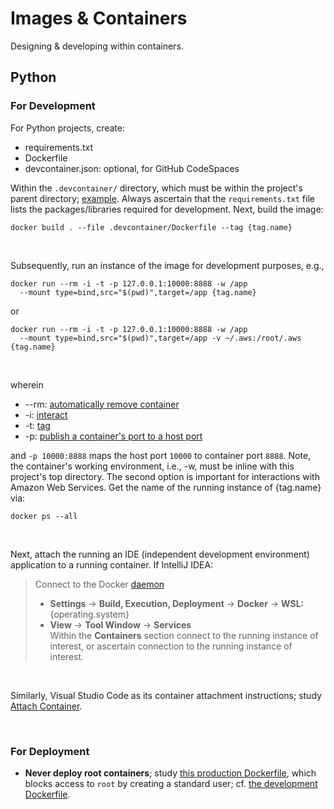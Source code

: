 
# Images & Containers

Designing & developing within containers.

## Python

### For Development

For Python projects, create:

<ul class="disc">
  <li class="disc">requirements.txt</li>
  <li class="disc">Dockerfile</li>
  <li class="disc">devcontainer.json: optional, for GitHub CodeSpaces</li>
</ul>

Within the `.devcontainer/` directory, which must be within the project's parent directory; <a href="https://github.com/enqueter/distributions/tree/master/.devcontainer" target="_blank">example</a>.  Always ascertain that the `requirements.txt` file lists the packages/libraries required for development.  Next, build the image:

```shell
docker build . --file .devcontainer/Dockerfile --tag {tag.name}
```

<br>

Subsequently, run an instance of the image for development purposes, e.g.,

```shell
docker run --rm -i -t -p 127.0.0.1:10000:8888 -w /app
  --mount type=bind,src="$(pwd)",target=/app {tag.name}
```

or

```shell
docker run --rm -i -t -p 127.0.0.1:10000:8888 -w /app
  --mount type=bind,src="$(pwd)",target=/app -v ~/.aws:/root/.aws {tag.name}
```

<br>

wherein

<ul>
  <li>--rm: <a href="https://docs.docker.com/engine/reference/commandline/run/#:~:text=a%20container%20exits-,%2D%2Drm,-Automatically%20remove%20the" target="_blank">automatically remove container</a></li>
  <li>-i: <a href="https://docs.docker.com/engine/reference/commandline/run/#:~:text=and%20reaps%20processes-,%2D%2Dinteractive,-%2C%20%2Di" target="_blank">interact</a></li>
  <li>-t: <a href="https://docs.docker.com/get-started/02_our_app/#:~:text=Finally%2C%20the-,%2Dt,-flag%20tags%20your" target="_blank">tag</a></li>
  <li>-p: <a href="https://docs.docker.com/engine/reference/commandline/run/#:~:text=%2D%2Dpublish%20%2C-,%2Dp,-Publish%20a%20container%E2%80%99s" target="_blank">publish a container's port to a host port</a></li>
</ul>


and `-p 10000:8888` maps the host port `10000` to container port `8888`.  Note, the container's working environment, i.e., -w, must be inline with this project's top directory.  The second option is important for interactions with Amazon Web Services.  Get the name of the running instance of {tag.name} via:

```shell
docker ps --all
```

<br>

Next, attach the running an IDE (independent development environment) application to a running container.  If IntelliJ IDEA:

> Connect to the Docker [daemon](https://www.jetbrains.com/help/idea/docker.html#connect_to_docker)
> * **Settings** $\rightarrow$ **Build, Execution, Deployment** $\rightarrow$ **Docker** $\rightarrow$ **WSL:** {operating.system}
> * **View** $\rightarrow$ **Tool Window** $\rightarrow$ **Services** <br>Within the **Containers** section connect to the running instance of interest, or ascertain connection to the running instance of interest.

<br>

Similarly, Visual Studio Code as its container attachment instructions; study [Attach Container](https://code.visualstudio.com/docs/devcontainers/attach-container).


<br>

### For Deployment

* **Never deploy root containers**; study [this production Dockerfile](https://github.com/enqueter/distributions/blob/master/Dockerfile), which blocks access to `root` by creating a standard user; cf. [the development Dockerfile](https://github.com/enqueter/distributions/blob/master/.devcontainer/Dockerfile).

<br>
<br>
<br>
<br>

<br>
<br>
<br>
<br>

